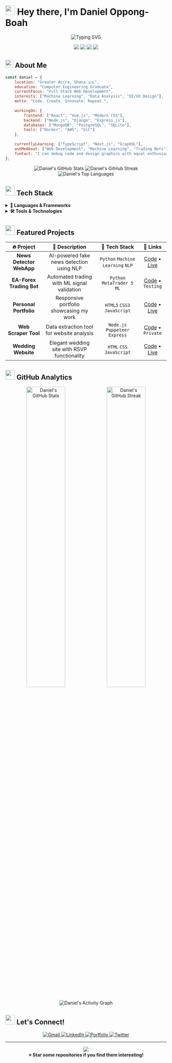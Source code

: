 # <img src="https://media.giphy.com/media/hvRJCLFzcasrR4ia7z/giphy.gif" width="30px"/> Hey there, I'm Daniel Oppong-Boah

<div align="center">
  <img src="https://readme-typing-svg.herokuapp.com?font=Fira+Code&size=22&duration=3000&pause=1000&color=00D9FF&center=true&vCenter=true&multiline=true&width=600&height=100&lines=Computer+Engineering+Graduate;Full+Stack+Web+Developer;Machine+Learning+Enthusiast;Always+Learning+New+Technologies" alt="Typing SVG" />
</div>

<p align="center">
  <img src="https://komarev.com/ghpvc/?username=your-username&color=blueviolet&style=flat-square&label=Profile+Views" />
  <img src="https://img.shields.io/github/followers/your-username?style=flat-square&color=blue" />
  <img src="https://img.shields.io/badge/Focus-Full%20Stack%20Development-brightgreen" />
  <img src="https://img.shields.io/badge/Lives-Ghana-success" />
</p>

## <img src="https://media2.giphy.com/media/QssGEmpkyEOhBCb7e1/giphy.gif?cid=ecf05e47a0n3gi1bfqntqmob8g9aid1oyj2wr3ds3mg700bl&rid=giphy.gif" width="25px"/> About Me

```javascript
const daniel = {
    location: "Greater Accra, Ghana 🇬🇭",
    education: "Computer Engineering Graduate",
    currentFocus: "Full Stack Web Development",
    interests: ["Machine Learning", "Data Analysis", "UI/UX Design"],
    motto: "Code. Create. Innovate. Repeat.",
    
    workingOn: {
        frontend: ["React", "Vue.js", "Modern CSS"],
        backend: ["Node.js", "Django", "Express.js"],
        databases: ["MongoDB", "PostgreSQL", "SQLite"],
        tools: ["Docker", "AWS", "Git"]
    },
    
    currentlyLearning: ["TypeScript", "Next.js", "GraphQL"],
    askMeAbout: ["Web Development", "Machine Learning", "Trading Bots"],
    funFact: "I can debug code and design graphics with equal enthusiasm! 🎨💻"
};
```

<div align="center">
  <img src="https://github-readme-stats.vercel.app/api?username=your-username&show_icons=true&theme=tokyonight&include_all_commits=true&count_private=true" alt="Daniel's GitHub Stats" />
  <img src="https://github-readme-streak-stats.herokuapp.com/?user=your-username&theme=tokyonight" alt="Daniel's GitHub Streak" />
</div>

<div align="center">
  <img src="https://github-readme-stats.vercel.app/api/top-langs/?username=your-username&layout=compact&theme=tokyonight&langs_count=8" alt="Daniel's Top Languages" />
</div>

## <img src="https://media.giphy.com/media/WUlplcMpOCEmTGBtBW/giphy.gif" width="30px"/> Tech Stack

<details>
<summary><b>🚀 Languages & Frameworks</b></summary>

```
Programming Languages:
███████████████████████████████████████████████████████████████ 100%
```

<p align="center">
  <img src="https://skillicons.dev/icons?i=python,javascript,html,css,typescript" />
</p>

```
Frameworks & Libraries:
███████████████████████████████████████████████████████████████ 100%
```

<p align="center">
  <img src="https://skillicons.dev/icons?i=django,nodejs,express,react,vue" />
</p>

</details>

<details>
<summary><b>🛠️ Tools & Technologies</b></summary>

```
Development Tools:
███████████████████████████████████████████████████████████████ 100%
```

<p align="center">
  <img src="https://skillicons.dev/icons?i=git,github,vscode,docker,aws" />
</p>

```
Databases & Design:
███████████████████████████████████████████████████████████████ 100%
```

<p align="center">
  <img src="https://skillicons.dev/icons?i=mongodb,sqlite,postgres,photoshop,figma" />
</p>

</details>

## <img src="https://media.giphy.com/media/iY8CRBdQXODJSCERIr/giphy.gif" width="30px"/> Featured Projects

<div align="center">

| 🔥 **Project** | 📝 **Description** | 🚀 **Tech Stack** | 🔗 **Links** |
|:---:|:---:|:---:|:---:|
| **News Detector WebApp** | AI-powered fake news detection using NLP | `Python` `Machine Learning` `NLP` | [Code](https://github.com/your-username/news-detector) • [Live](https://your-demo-link.com) |
| **EA-Forex Trading Bot** | Automated trading with ML signal validation | `Python` `MetaTrader 5` `ML` | [Code](https://github.com/your-username/forex-bot) • `Testing` |
| **Personal Portfolio** | Responsive portfolio showcasing my work | `HTML5` `CSS3` `JavaScript` | [Code](https://github.com/your-username/portfolio) • [Live](https://your-portfolio.com) |
| **Web Scraper Tool** | Data extraction tool for website analysis | `Node.js` `Puppeteer` `Express` | [Code](https://github.com/your-username/web-scraper) • `Private` |
| **Wedding Website** | Elegant wedding site with RSVP functionality | `HTML` `CSS` `JavaScript` | [Code](https://github.com/your-username/wedding-site) • [Live](https://wedding-demo.com) |

</div>

## <img src="https://media.giphy.com/media/W5eoZHPpUx9sapR0eu/giphy.gif" width="30px"/> GitHub Analytics

<div align="center">
  <img width="49%" src="https://github-readme-stats.vercel.app/api?username=your-username&show_icons=true&theme=tokyonight&bg_color=0D1117&title_color=F85D7F&icon_color=F8D866&text_color=FFFFFF&border_color=444C56" alt="Daniel's GitHub Stats"/>
  <img width="49%" src="https://github-readme-streak-stats.herokuapp.com?user=your-username&theme=tokyonight&bg_color=0D1117&border=444C56&stroke=F85D7F&ring=F8D866&fire=F85D7F&currStreakLabel=F8D866" alt="Daniel's GitHub Streak"/>
</div>

<div align="center">
  <img src="https://github-readme-activity-graph.vercel.app/graph?username=your-username&bg_color=0D1117&color=F8D866&line=F85D7F&point=FFFFFF&area_color=F85D7F&area=true&hide_border=true&custom_title=Daniel's%20Contribution%20Graph" alt="Daniel's Activity Graph"/>
</div>

## <img src="https://media.giphy.com/media/LnQjpWaON8nhr21vNW/giphy.gif" width="30px"/> Let's Connect!

<div align="center">
  <a href="mailto:your-email@example.com">
    <img src="https://img.shields.io/badge/Gmail-D14836?style=for-the-badge&logo=gmail&logoColor=white" alt="Gmail"/>
  </a>
  <a href="https://www.linkedin.com/in/your-linkedin-profile/">
    <img src="https://img.shields.io/badge/LinkedIn-0077B5?style=for-the-badge&logo=linkedin&logoColor=white" alt="LinkedIn"/>
  </a>
  <a href="https://your-portfolio-website.com">
    <img src="https://img.shields.io/badge/Portfolio-255E63?style=for-the-badge&logo=google-chrome&logoColor=white" alt="Portfolio"/>
  </a>
  <a href="https://twitter.com/your-twitter">
    <img src="https://img.shields.io/badge/Twitter-1DA1F2?style=for-the-badge&logo=twitter&logoColor=white" alt="Twitter"/>
  </a>
</div>

---

<div align="center">
  <img src="https://capsule-render.vercel.app/api?type=waving&color=gradient&height=100&section=footer&text=Thanks%20for%20visiting!&fontSize=16&fontAlignY=65&desc=Always%20open%20to%20collaborate%20on%20exciting%20projects&descAlignY=50&descAlign=62"/>
</div>

<div align="center">
  <b>⭐ Star some repositories if you find them interesting!</b>
</div>
